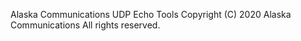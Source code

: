 
Alaska Communications UDP Echo Tools
Copyright (C) 2020 Alaska Communications
All rights reserved.

